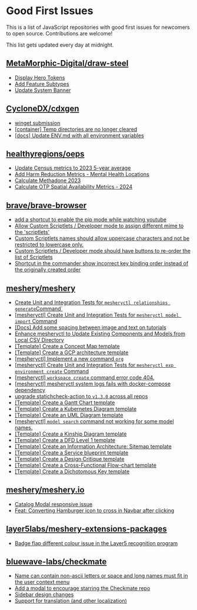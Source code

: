 # Good First Issues

This is a list of JavaScript repositories with good first issues for newcomers to open source. Contributions are welcome!

This list gets updated every day at midnight.

## [MetaMorphic-Digital/draw-steel](https://github.com/MetaMorphic-Digital/draw-steel)

- [Display Hero Tokens](https://github.com/MetaMorphic-Digital/draw-steel/issues/156)
- [Add Feature Subtypes](https://github.com/MetaMorphic-Digital/draw-steel/issues/63)
- [Update System Banner](https://github.com/MetaMorphic-Digital/draw-steel/issues/22)

## [CycloneDX/cdxgen](https://github.com/CycloneDX/cdxgen)

- [winget submission](https://github.com/CycloneDX/cdxgen/issues/525)
- [[container] Temp directories are no longer cleared](https://github.com/CycloneDX/cdxgen/issues/1234)
- [[docs] Update ENV.md with all environment variables](https://github.com/CycloneDX/cdxgen/issues/1494)

## [healthyregions/oeps](https://github.com/healthyregions/oeps)

- [Update Census metrics to 2023 5-year average ](https://github.com/healthyregions/oeps/issues/62)
- [Add Harm Reduction Metrics - Mental Health Locations](https://github.com/healthyregions/oeps/issues/59)
- [Calculate Methadone 2023 ](https://github.com/healthyregions/oeps/issues/80)
- [Calculate OTP Spatial Availability Metrics - 2024](https://github.com/healthyregions/oeps/issues/79)

## [brave/brave-browser](https://github.com/brave/brave-browser)

- [add a shortcut to enable the pip mode while watching youtube](https://github.com/brave/brave-browser/issues/43081)
- [Allow Custom Scriptlets / Developer mode to assign different mime to the 'scriptlets'](https://github.com/brave/brave-browser/issues/43108)
- [Custom Scriptlets names should allow uppercase characters and not be restricted to lowercase only.](https://github.com/brave/brave-browser/issues/43107)
- [Custom Scriptlets / Developer mode should have buttons to re-order the list of Scriptlets](https://github.com/brave/brave-browser/issues/43106)
- [Shortcut in the commander show incorrect key binding order instead of the originally created order](https://github.com/brave/brave-browser/issues/43129)

## [meshery/meshery](https://github.com/meshery/meshery)

- [Create Unit and Integration Tests for `mesheryctl relationships generate`Command`](https://github.com/meshery/meshery/issues/12135)
- [[mesheryctl] Create Unit and Integration Tests for `mesheryctl model import` Command](https://github.com/meshery/meshery/issues/12137)
- [[Docs] Add some spacing between image and text on tutorials](https://github.com/meshery/meshery/issues/11783)
- [Enhance mesheryctl to Update Existing Components and Models from Local CSV Directory](https://github.com/meshery/meshery/issues/12134)
- [[Template] Create a Concept Map template](https://github.com/meshery/meshery/issues/12454)
- [[Template] Create a GCP architecture template](https://github.com/meshery/meshery/issues/12498)
- [[mesheryctl] Implement a new command `org`](https://github.com/meshery/meshery/issues/13146)
- [[mesheryctl] Create Unit and Integration Tests for `mesheryctl exp environment create` Command](https://github.com/meshery/meshery/issues/12138)
- [[mesheryctl] `workspace create` command error code 404.](https://github.com/meshery/meshery/issues/11312)
- [[mesheryctl] mesheryctl system logs fails with docker-compose dependency](https://github.com/meshery/meshery/issues/10777)
- [upgrade statichcheck-action to `v1.3.0` across all repos](https://github.com/meshery/meshery/issues/13041)
- [[Template] Create a Gantt Chart template](https://github.com/meshery/meshery/issues/12461)
- [[Template] Create a Kubernetes Diagram template](https://github.com/meshery/meshery/issues/12462)
- [[Template] Create an UML Diagram template](https://github.com/meshery/meshery/issues/12451)
- [[mesheryctl] `model search` command not working for some model names.](https://github.com/meshery/meshery/issues/11319)
- [[Template] Create a Kinship Diagram template](https://github.com/meshery/meshery/issues/12452)
- [[Template] Create a DFD Level 1 template](https://github.com/meshery/meshery/issues/12501)
- [[Template] Create an Information Architecture: Sitemap template](https://github.com/meshery/meshery/issues/12464)
- [[Template] Create a Service blueprint template ](https://github.com/meshery/meshery/issues/12497)
- [[Template] Create a Design Critique template](https://github.com/meshery/meshery/issues/12502)
- [[Template] Create a Cross-Functional Flow-chart template](https://github.com/meshery/meshery/issues/12504)
- [[Template] Create a Dichotomous Key template](https://github.com/meshery/meshery/issues/12463)

## [meshery/meshery.io](https://github.com/meshery/meshery.io)

- [Catalog Modal responsive issue](https://github.com/meshery/meshery.io/issues/2017)
- [Feat: Converting Hamburger icon to cross in Navbar after clicking](https://github.com/meshery/meshery.io/issues/1894)

## [layer5labs/meshery-extensions-packages](https://github.com/layer5labs/meshery-extensions-packages)

- [Badge flap different colour issue in the Layer5 recognition program](https://github.com/layer5labs/meshery-extensions-packages/issues/444)

## [bluewave-labs/checkmate](https://github.com/bluewave-labs/checkmate)

- [Name can contain non-ascii letters or space and long names must fit in the user context menu](https://github.com/bluewave-labs/checkmate/issues/1561)
- [Add a modal to encourage starring the Checkmate repo](https://github.com/bluewave-labs/checkmate/issues/1484)
- [Sidebar design changes](https://github.com/bluewave-labs/checkmate/issues/1509)
- [Support for translation (and other localization)](https://github.com/bluewave-labs/checkmate/issues/1396)

